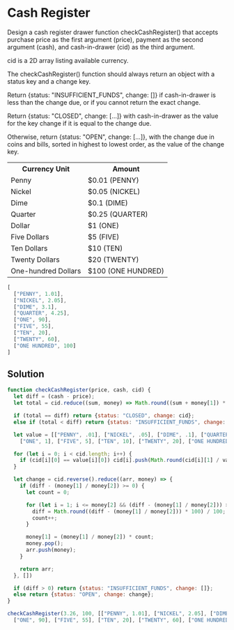 # Cash Register

Design a cash register drawer function checkCashRegister() that accepts purchase price as the first argument (price), payment as the second argument (cash), and cash-in-drawer (cid) as the third argument.

cid is a 2D array listing available currency.

The checkCashRegister() function should always return an object with a status key and a change key.

Return {status: "INSUFFICIENT_FUNDS", change: []} if cash-in-drawer is less than the change due, or if you cannot return the exact change.

Return {status: "CLOSED", change: [...]} with cash-in-drawer as the value for the key change if it is equal to the change due.

Otherwise, return {status: "OPEN", change: [...]}, with the change due in coins and bills, sorted in highest to lowest order, as the value of the change key.

<table class='table table-striped'><tr><th>Currency Unit</th><th>Amount</th></tr><tr><td>Penny</td><td>$0.01 (PENNY)</td></tr><tr><td>Nickel</td><td>$0.05 (NICKEL)</td></tr><tr><td>Dime</td><td>$0.1 (DIME)</td></tr><tr><td>Quarter</td><td>$0.25 (QUARTER)</td></tr><tr><td>Dollar</td><td>$1 (ONE)</td></tr><tr><td>Five Dollars</td><td>$5 (FIVE)</td></tr><tr><td>Ten Dollars</td><td>$10 (TEN)</td></tr><tr><td>Twenty Dollars</td><td>$20 (TWENTY)</td></tr><tr><td>One-hundred Dollars</td><td>$100 (ONE HUNDRED)</td></tr></table>

```js
[
  ["PENNY", 1.01],
  ["NICKEL", 2.05],
  ["DIME", 3.1],
  ["QUARTER", 4.25],
  ["ONE", 90],
  ["FIVE", 55],
  ["TEN", 20],
  ["TWENTY", 60],
  ["ONE HUNDRED", 100]
]
```

## Solution

```js
function checkCashRegister(price, cash, cid) {
  let diff = (cash - price);
  let total = cid.reduce((sum, money) => Math.round((sum + money[1]) * 100) / 100, 0);

  if (total == diff) return {status: "CLOSED", change: cid};
  else if (total < diff) return {status: "INSUFFICIENT_FUNDS", change: []};

  let value = [["PENNY", .01], ["NICKEL", .05], ["DIME", .1], ["QUARTER", .25],
    ["ONE", 1], ["FIVE", 5], ["TEN", 10], ["TWENTY", 20], ["ONE HUNDRED", 100]];

  for (let i = 0; i < cid.length; i++) {
    if (cid[i][0] == value[i][0]) cid[i].push(Math.round(cid[i][1] / value[i][1]))
  }

  let change = cid.reverse().reduce((arr, money) => {
    if (diff - (money[1] / money[2]) >= 0) {
      let count = 0;

      for (let i = 1; i <= money[2] && (diff - (money[1] / money[2])) >= 0; i++) {
        diff = Math.round((diff - (money[1] / money[2])) * 100) / 100;
        count++;
      }

      money[1] = (money[1] / money[2]) * count;
      money.pop();
      arr.push(money);
    }

    return arr;
  }, [])

  if (diff > 0) return {status: "INSUFFICIENT_FUNDS", change: []}; 
  else return {status: "OPEN", change: change};
}

checkCashRegister(3.26, 100, [["PENNY", 1.01], ["NICKEL", 2.05], ["DIME", 3.1], ["QUARTER", 4.25],
  ["ONE", 90], ["FIVE", 55], ["TEN", 20], ["TWENTY", 60], ["ONE HUNDRED", 100]]);
```

